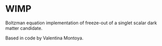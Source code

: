 # WIMP
Boltzman equation implementation of freeze-out of a singlet scalar dark matter candidate.

Based in code by Valentina Montoya.
